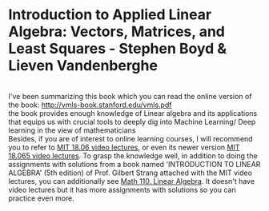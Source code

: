 # Introduction to Applied Linear Algebra: Vectors, Matrices, and Least Squares - Stephen Boyd & Lieven Vandenberghe
<br> I've been summarizing this book which you can read the online version of the book: http://vmls-book.stanford.edu/vmls.pdf
<br> the book provides enough knowledge of Linear algebra and its applications that equips us with crucial tools to deeply dig into Machine Learning/ Deep learning in the view of mathematicians <br> Besides, if you are of interest to online learning courses, I will recommend you to refer to [MIT 18.06 video lectures](https://www.youtube.com/playlist?list=PLE7DDD91010BC51F8), or even its newer version [MIT 18.065 video lectures](https://ocw.mit.edu/courses/mathematics/18-065-matrix-methods-in-data-analysis-signal-processing-and-machine-learning-spring-2018/). To grasp the knowledge well, in addition to doing the assignments with solutions from a book named 'INTRODUCTION TO LINEAR ALGEBRA' (5th edition) of Prof. Gilbert Strang attached with the MIT video lectures, you can additionally see [Math 110. Linear Algebra](https://math.berkeley.edu/~mcivor/math110su13/). It doesn't have video lectures but it has more assignments with solutions so you can practice even more.

